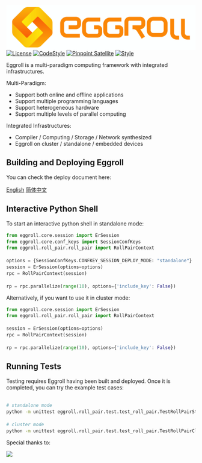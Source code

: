 [<img src="logo.png" align="center" alt="drawing" width="800">](https://github.com/WeBankFinTech/eggroll) [![License](https://img.shields.io/badge/License-Apache%202.0-blue.svg)](https://opensource.org/licenses/Apache-2.0) [![CodeStyle](https://img.shields.io/badge/Check%20Style-Google-brightgreen)](https://checkstyle.sourceforge.io/google_style.html) [![Pinpoint Satellite](https://img.shields.io/endpoint?url=https%3A%2F%2Fscan.sbrella.com%2Fadmin%2Fapi%2Fv1%2Fpinpoint%2Fshield%2FWeBankFinTech%2Feggroll)](https://github.com/mmyjona/FATE-Serving/pulls) [![Style](https://img.shields.io/badge/Check%20Style-Black-black)](https://checkstyle.sourceforge.io/google_style.html)  


Eggroll is a multi-paradigm computing framework with integrated infrastructures.

Multi-Paradigm:
- Support both online and offline applications
- Support multiple programming languages
- Support heterogeneous hardware
- Support multiple levels of parallel computing

Integrated Infrastructures:
- Compiler / Computing / Storage / Network synthesized
- Eggroll on cluster / standalone / embedded devices


Building and Deploying Eggroll
---
You can check the deploy document here:

[English](https://github.com/WeBankFinTech/eggroll/blob/v2.x/deploy/Eggroll%20Deployment%20Guide.md) [简体中文](https://github.com/WeBankFinTech/eggroll/blob/v2.x/deploy/Eggroll%E9%83%A8%E7%BD%B2%E6%96%87%E6%A1%A3%E8%AF%B4%E6%98%8E.md)


Interactive Python Shell
---
To start an interactive python shell in standalone mode:
```python
from eggroll.core.session import ErSession
from eggroll.core.conf_keys import SessionConfKeys
from eggroll.roll_pair.roll_pair import RollPairContext

options = {SessionConfKeys.CONFKEY_SESSION_DEPLOY_MODE: "standalone"}
session = ErSession(options=options)
rpc = RollPairContext(session)

rp = rpc.parallelize(range(10), options={'include_key': False})
```

Alternatively, if you want to use it in cluster mode:
```python
from eggroll.core.session import ErSession
from eggroll.roll_pair.roll_pair import RollPairContext

session = ErSession(options=options)
rpc = RollPairContext(session)

rp = rpc.parallelize(range(10), options={'include_key': False})
```

Running Tests
---
Testing requires Eggroll having been built and deployed. Once it is completed, you can try the example test cases:
```bash

# standalone mode
python -m unittest eggroll.roll_pair.test.test_roll_pair.TestRollPairStandalone

# cluster mode
python -m unittest eggroll.roll_pair.test.test_roll_pair.TestRollPairCluster

``` 


Special thanks to:

[<img src="https://www.ej-technologies.com/images/product_banners/jprofiler_small.png">](https://www.ej-technologies.com/products/jprofiler/overview.html)
